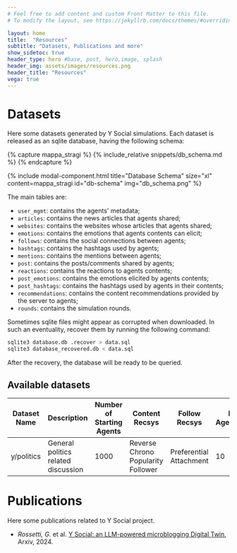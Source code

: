 ```yaml
---
# Feel free to add content and custom Front Matter to this file.
# To modify the layout, see https://jekyllrb.com/docs/themes/#overriding-theme-defaults

layout: home
title:  "Resources"
subtitle: "Datasets, Publications and more"
show_sidetoc: true
header_type: hero #base, post, hero,image, splash
header_img: assets/images/resources.png
header_title: "Resources"
vega: true
---
```


# Datasets

Here some datasets generated by Y Social simulations.
Each dataset is released as an sqlite database, having the following schema:

{% capture mappa_stragi %}
{% include_relative snippets/db_schema.md %}
{% endcapture %}

{% include modal-component.html title="Database Schema" size="xl" content=mappa_stragi id="db-schema" img="db_schema.png" %}


The main tables are:

- `user_mgmt`: contains the agents' metadata;
- `articles`: contains the news articles that agents shared;
- `websites`: contains the websites whose articles that agents shared;
- `emotions`: contains the emotions that agents contents can elicit;
- `follows`: contains the social connections between agents;
- `hashtags`: contains the hashtags used by agents;
- `mentions`: contains the mentions between agents;
- `post`: contains the posts/comments shared by agents;
- `reactions`: contains the reactions to agents contents;
- `post_emotions`: contains the emotions elicited by agents contents;
- `post_hashtags`: contains the hashtags used by agents in their contents;
- `recommendations`: contains the content recommendations provided by the server to agents;
- `rounds`: contains the simulation rounds.

Sometimes sqlite files might appear as corrupted when downloaded. 
In such an eventuality, recover them by running the following command:

```bash
sqlite3 database.db .recover > data.sql
sqlite3 database_recovered.db < data.sql
```

After the recovery, the database will be ready to be queried.

## Available datasets

| Dataset Name | Description                         | Number of Starting Agents | Content Recsys                     | Follow Recsys           | New Agents/Day | Iteration Numbers | File                                          |
|--------------|-------------------------------------|---------------------------|------------------------------------|-------------------------|----------------|-------------------|-----------------------------------------------|
| y/politics   | General politics related discussion | 1000                      | Reverse Chrono Popularity Follower | Preferential Attachment | 10             | 100               | [📕](../assets/datasets/y_politics_1k.db.zip) |

# Publications

Here some publications related to Y Social project.

- *Rossetti, G.* et al. [Y Social: an LLM-powered microblogging Digital Twin](#), Arxiv, 2024.
